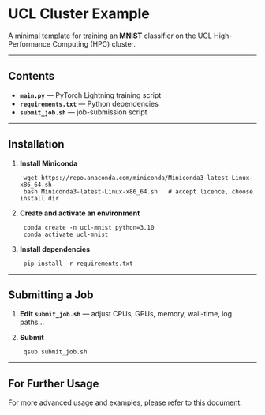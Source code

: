 # UCL Cluster Example

A minimal template for training an **MNIST** classifier on the UCL High-Performance Computing (HPC) cluster.

---

## Contents

- **`main.py`** — PyTorch Lightning training script  
- **`requirements.txt`** — Python dependencies  
- **`submit_job.sh`** — job-submission script  

---

## Installation

1. **Install Miniconda**  

        wget https://repo.anaconda.com/miniconda/Miniconda3-latest-Linux-x86_64.sh
        bash Miniconda3-latest-Linux-x86_64.sh   # accept licence, choose install dir

2. **Create and activate an environment**

        conda create -n ucl-mnist python=3.10
        conda activate ucl-mnist

3. **Install dependencies**

        pip install -r requirements.txt

---

## Submitting a Job

1. **Edit `submit_job.sh`** — adjust CPUs, GPUs, memory, wall-time, log paths...
2. **Submit**

        qsub submit_job.sh

---

## For Further Usage

For more advanced usage and examples, please refer to [this document](https://www.notion.so/keane-ai-group/Using-the-CMIC-Cluster-851c9ae24f0249608d0d814be580800a?source=copy_link).